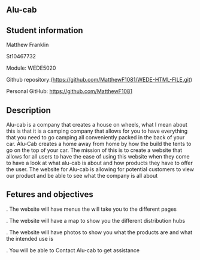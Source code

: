 Alu-cab
--
Student information
--
Matthew Franklin

St10467732

Module: WEDE5020

Github repository:(https://github.com/MatthewF1081/WEDE-HTML-FILE.git)

Personal GitHub: https://github.com/MatthewF1081

Description
--
Alu-cab is a company that creates a house on wheels, what I mean about this is that it is a camping company that allows for you to have everything that you need to go camping all conveniently packed in the back of your car. Alu-Cab creates a home away from home by how the build the tents to go on the top of your car. The mission of this is to create a website that allows for all users to have the ease of using this website when they come to have a look at what alu-cab is about and how products they have to offer the user. The website for Alu-cab is allowing for potential customers to view our product and be able to see what the company is all about

Fetures and objectives 
--
. The website will have menus the will take you to the different pages 

. The website will have a map to show you the different distribution hubs

. The website will have photos to show you what the products are and what the intended use is

. You will be able to Contact Alu-cab to get assistance
